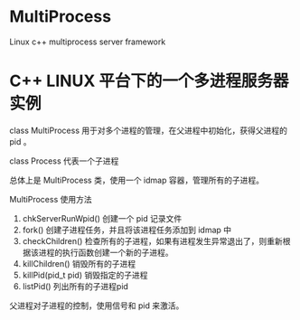 # MultiProcess
Linux c++ multiprocess server framework

# C++ LINUX 平台下的一个多进程服务器实例

class MultiProcess 用于对多个进程的管理，在父进程中初始化，获得父进程的 pid 。

class Process 代表一个子进程

总体上是 MultiProcess 类，使用一个 idmap 容器，管理所有的子进程。

MultiProcess 使用方法
1. chkServerRunWpid() 创建一个 pid 记录文件
2. fork() 创建子进程任务，并且将该进程任务添加到 idmap 中
3. checkChildren() 检查所有的子进程，如果有进程发生异常退出了，则重新根据该进程的执行函数创建一个新的子进程。
4. killChildren() 销毁所有的子进程
5. killPid(pid_t pid) 销毁指定的子进程
6. listPid() 列出所有的子进程pid

父进程对子进程的控制，使用信号和 pid 来激活。